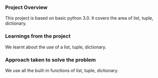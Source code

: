 ### Project Overview

 This project is based on basic python 3.0. It covers the area of list, tuple, dictionary.


### Learnings from the project

 We learnt about the use of a list, tuple, dictionary.


### Approach taken to solve the problem

 We use all the built-in functions of list, tuple, dictionary.


